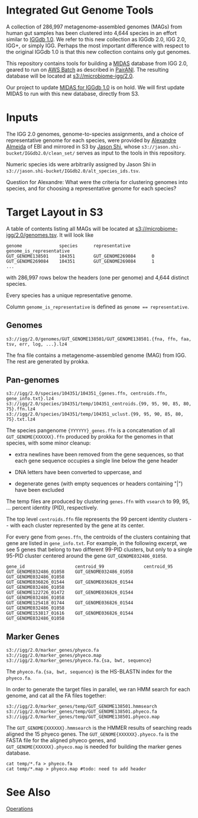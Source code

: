 # Integrated Gut Genome Tools

A collection of 286,997 metagenome-assembled genomes (MAGs) from human gut samples has been clustered into 4,644 species in an effort similar to [IGGdb 1.0](https://github.com/snayfach/IGGdb).   We refer to this new collection as IGGdb 2.0, IGG 2.0, IGG+, or simply IGG.  Perhaps the most important difference with respect to the original IGGdb 1.0 is that this new collection contains only gut genomes.

This repository contains tools for building a [MIDAS](https://github.com/snayfach/MIDAS) database from IGG 2.0, geared to run on [AWS Batch](https://aws.amazon.com/batch/) as described in [PairANI](https://github.com/czbiohub/pairani/wiki).  The resulting database will be located at [s3://microbiome-igg/2.0](http://microbiome-igg.s3.amazonaws.com/2.0/README.TXT).

Our project to update [MIDAS for IGGdb 1.0](https://github.com/czbiohub/MIDAS-IGGdb/blob/master/README.md) is on hold.  We will first update MIDAS to run with this new database, directly from S3.

# Inputs

The IGG 2.0 genomes, genome-to-species assignments, and a choice of representative genome for each species, were provided by [Alexandre Almeida](https://www.ebi.ac.uk/about/people/alexandre-almeida) of EBI and mirrored in S3 by [Jason Shi](http://docpollard.org/people/jason-shi/), whose `s3://jason.shi-bucket/IGGdb2.0/clean_set/` serves as input to the tools in this repository.

Numeric species ids were arbitrarily assigned by Jason Shi in `s3://jason.shi-bucket/IGGdb2.0/alt_species_ids.tsv`.

Question for Alexandre:   What were the criteria for clustering genomes into species, and for choosing a representative genome for each species?

# Target Layout in S3

A table of contents listing all MAGs will be located at [s3://microbiome-igg/2.0/genomes.tsv](http://microbiome-igg.s3.amazonaws.com/2.0/genomes.tsv).  It will look like
```
genome              species      representative        genome_is_representative
GUT_GENOME138501    104351       GUT_GENOME269084      0
GUT_GENOME269084    104351       GUT_GENOME269084      1
...
```
with 286,997 rows below the headers (one per genome) and 4,644 distinct species.

Every species has a unique representative genome.

Column `genome_is_representative` is defined as `genome == representative`.

## Genomes

```
s3://igg/2.0/genomes/GUT_GENOME138501/GUT_GENOME138501.{fna, ffn, faa, tsv, err, log, ...}.lz4
```

The fna file contains a metagenome-assembled genome (MAG) from IGG.  The rest are generated by prokka.

## Pan-genomes
```
s3://igg/2.0/species/104351/104351_{genes.ffn, centroids.ffn, gene_info.txt}.lz4
s3://igg/2.0/species/104351/temp/104351_centroids.{99, 95, 90, 85, 80, 75}.ffn.lz4
s3://igg/2.0/species/104351/temp/104351_uclust.{99, 95, 90, 85, 80, 75}.txt.lz4
```
The species pangenome `{YYYYYY}_genes.ffn` is a concatenation of all `GUT_GENOME{XXXXXX}.ffn` produced by prokka for the genomes in that species, with some minor cleanup: 

  * extra newlines have been removed from the gene sequences, so that each gene sequence occupies a single line below the gene header

  * DNA letters have been converted to uppercase, and 

  * degenerate genes (with empty sequences or headers containing "|") have been excluded

The temp files are produced by clustering `genes.ffn` with `vsearch` to 99, 95, ... percent identity (PID), respectively.

The top level `centroids.ffn` file represents the 99 percent identity clusters -- with each cluster represented by the gene at its center.

For every gene from `genes.ffn`, the centroids of the clusters containing that gene are listed in `gene_info.txt`.  For example, in the following excerpt, we see 5 genes that belong to two different 99-PID clusters, but only to a single 95-PID cluster centered around the gene `GUT_GENOME032486_01058`.
```
gene_id                   centroid_99               centroid_95
GUT_GENOME032486_01058    GUT_GENOME032486_01058    GUT_GENOME032486_01058
GUT_GENOME036826_01544    GUT_GENOME036826_01544    GUT_GENOME032486_01058
GUT_GENOME122726_01472    GUT_GENOME036826_01544    GUT_GENOME032486_01058
GUT_GENOME125418_01744    GUT_GENOME036826_01544    GUT_GENOME032486_01058
GUT_GENOME153817_01616    GUT_GENOME036826_01544    GUT_GENOME032486_01058
```

## Marker Genes
```
s3://igg/2.0/marker_genes/phyeco.fa
s3://igg/2.0/marker_genes/phyeco.map
s3://igg/2.0/marker_genes/phyeco.fa.{sa, bwt, sequence}
```
The `phyeco.fa.{sa, bwt, sequence}` is the HS-BLASTN index for the `phyeco.fa`.

In order to generate the target files in parallel, we ran HMM search for each genome, and cat all the FA files together:

```
s3://igg/2.0/marker_genes/temp/GUT_GENOME138501.hmmsearch
s3://igg/2.0/marker_genes/temp/GUT_GENOME138501.phyeco.fa
s3://igg/2.0/marker_genes/temp/GUT_GENOME138501.phyeco.map
```
The `GUT_GENOME{XXXXXX}.hmmsearch` is the HMMER results of searching reads aligned the 15 phyeco genes. 
The `GUT_GENOME{XXXXXX}.phyeco.fa` is the FASTA file for the aligned phyeco genes, and `GUT_GENOME{XXXXXX}.phyeco.map` is needed for building the marker genes database.

```
cat temp/*.fa > phyeco.fa
cat temp/*.map > phyeco.map #todo: need to add header
```

# See Also

[Operations](https://github.com/czbiohub/iggtools/wiki/Operations)